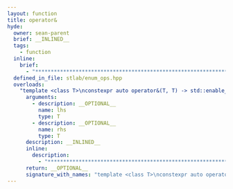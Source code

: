 ```yaml
---
layout: function
title: operator&
hyde:
  owner: sean-parent
  brief: __INLINED__
  tags:
    - function
  inline:
    brief:
      - "***********************************************************************************************"
  defined_in_file: stlab/enum_ops.hpp
  overloads:
    "template <class T>\nconstexpr auto operator&(T, T) -> std::enable_if_t<stlab::implementation::has_enabled_bitmask<T>, T>":
      arguments:
        - description: __OPTIONAL__
          name: lhs
          type: T
        - description: __OPTIONAL__
          name: rhs
          type: T
      description: __INLINED__
      inline:
        description:
          - "***********************************************************************************************"
      return: __OPTIONAL__
      signature_with_names: "template <class T>\nconstexpr auto operator&(T lhs, T rhs) -> std::enable_if_t<stlab::implementation::has_enabled_bitmask<T>, T>"
---
```


